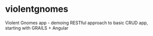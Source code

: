 violentgnomes
=============

Violent Gnomes app - demoing RESTful approach to basic CRUD app, starting with GRAILS + Angular
